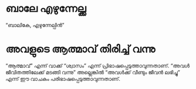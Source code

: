 # ബാലേ എഴുന്നേല്ക്ക
“ബാലികേ, എഴുന്നേല്പിൻ”
# അവളുടെ ആത്മാവ് തിരിച്ച് വന്നു
“ആത്മാവ്” എന്ന് വാക്ക് “ശ്വാസം” എന്ന് പ്രിഭാഷപ്പെടുത്താവുന്നതാണ്. “അവൾ ജീവിതത്തിലേക്ക് മടങ്ങി വന്നു” അല്ലെങ്കിൽ “അവൾക്ക് വീണ്ടും ജീവൻ ലഭിച്ചു” എന്ന് ഈ വാചകം പരിഭാഷപ്പെടുത്താവുന്നതാണ്.
